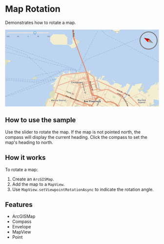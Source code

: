 <h1>Map Rotation</h1>

<p>Demonstrates how to rotate a map.</p>

<p><img src="MapRotation.png"/></p>

<h2>How to use the sample</h2>

<p>Use the slider to rotate the map. If the map is not pointed north, the compass will display the current heading. 
Click the compass to set the map's heading to north.</p>

<h2>How it works</h2>

<p>To rotate a map:</p>

<ol>
    <li>Create an <code>ArcGISMap</code>.</li>
    <li>Add the map to a <code>MapView</code></code>.</li>
    <li>Use <code>MapView.setViewpointRotationAsync</code> to indicate the rotation angle.</li>
</ol>

<h2>Features</h2>

<ul>
    <li>ArcGISMap</li>
    <li>Compass</li>
    <li>Envelope</li>
    <li>MapView</li>
    <li>Point</li>
</ul>
